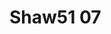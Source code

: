 <a name="material" />

# Shaw51 07
<script type="application/ld+json">
  {
    "@context": "https://schema.org/",
    "@type": "ChemicalSubstance",
    "http://purl.org/dc/terms/conformsTo":
      {
        "@type": "CreativeWork",
        "@id": "https://bioschemas.org/profiles/ChemicalSubstance/0.4-RELEASE/"
      },
    "@id": "https://egonw.github.io/nanowiki/nanowiki37.html#material",
    "name": "Shaw51 07",
    "sameAs: "http://127.0.0.1/mediawiki/index.php/Special:URIResolver/Shaw51_07"
  }
</script>

